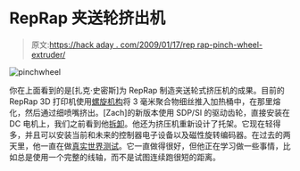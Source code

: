 # RepRap 夹送轮挤出机

> 原文:[https://hack aday . com/2009/01/17/rep rap-pinch-wheel-extruder/](https://hackaday.com/2009/01/17/reprap-pinch-wheel-extruder/)

![pinchwheel](../Images/89d10a66e877f695e5ba30de6e96492e.png "pinchwheel")

你在上面看到的是[扎克·史密斯]为 RepRap 制造夹送轮式挤压机的成果。目前的 RepRap 3D 打印机使用[螺旋机构](http://reprap.org/bin/view/Main/RepRapOneDarwinThermoplastExtruder "RepRapOneDarwinThermoplastExtruder < Main < Reprap")将 3 毫米聚合物细丝推入加热桶中，在那里熔化，然后通过细喷嘴挤出。[Zach]的新版本使用 SDP/SI 的驱动齿轮，直接安装在 DC 电机上，我们之前看到他[拆卸](http://hackaday.com/2009/01/10/dc-gearmotor-teardown/)。他还为挤压机重新设计了托架。它现在轻得多，并且可以安装当前和未来的控制器电子设备以及磁性旋转编码器。在过去的两天里，他一直在做[真实世界测试](http://blog.reprap.org/2009/01/pinch-wheel-extruder-is-alive.html "Pinch Wheel Extruder Is Alive")。它一直做得很好，但他正在学习做一些事情，比如总是使用一个完整的线轴，而不是试图连续跑很短的距离。